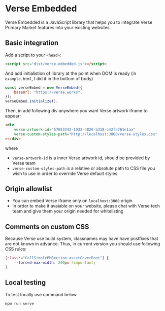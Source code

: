 # Verse Embedded

Verse Embedded is a JavaScript library that helps you to integrate Verse Primary Market features into your existing websites.

## Basic integration

Add a script to your `<head>`:
```html
<script src="dist/verse-embedded.js"></script>
```

And add initialistion of library at the point when DOM is ready (in `example.html`, I did it in the bottom of body)
```js
const verseEmbed = new VerseEmbed({
    baseUrl: "https://verse.works",
});
verseEmbed.initialize();
```

Then, in add following div anywhere you want Verse artwork iframe to appear:
```html
<div
    verse-artwork-id="57883342-1032-4820-b318-b42fa761e1aa"
    verse-custom-styles-path="http://localhost:3000/verse-styles.css"
></div>
```
where
- `verse-artwork-id` is a inner Verse artwork id, should be provided by Verse team
- `verse-custom-styles-path` is a relative or absolute path to CSS file you wish to use in order to override Verse default styles

## Origin allowlist
- You can embed Verse iframe only on `localhost:3000` origin
- In order to make it avaiable on your website, please chat with Verse tech team and give them your origin needed for whitelisting

## Comments on custom CSS
Because Verse use build system, classnames may have have postfixes that are not known in advance. Thus, in current version you should
use following CSS rules:
```css
[class*="CollSinglePMSection_assetCoverRoot"] {
    --forced-max-width: 200px !important;
}
```

## Local testing

To test locally use command below

```bash
npm run serve
```